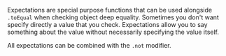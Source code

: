 Expectations are special purpose functions that can be used alongside `.toEqual` when checking object deep equality. Sometimes you don't want specify directly a value that you check. Expectations allow you to say something about the value without necessarily specifying the value itself.

All expectations can be combined with the `.not` modifier.
